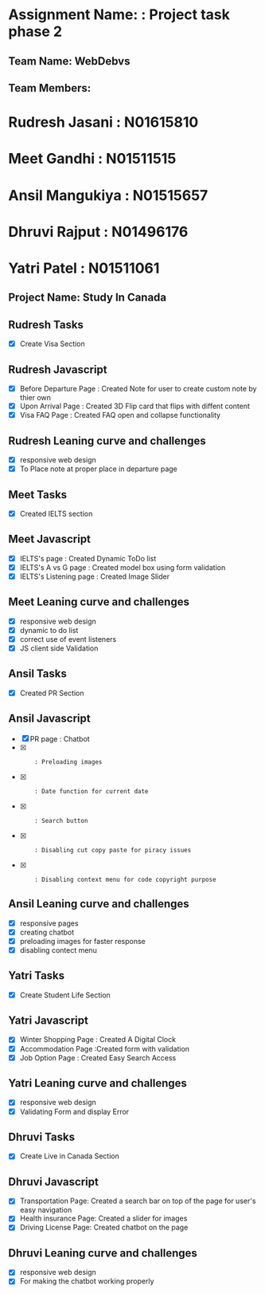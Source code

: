 # Assignment Name: : Project task phase 2

## Team Name: WebDebvs

## Team Members:

# Rudresh Jasani : N01615810

# Meet Gandhi : N01511515

# Ansil Mangukiya : N01515657

# Dhruvi Rajput : N01496176

# Yatri Patel : N01511061

## Project Name: Study In Canada

## Rudresh Tasks

- [x] Create Visa Section

## Rudresh Javascript

- [x] Before Departure Page : Created Note for user to create custom note by thier own
- [x] Upon Arrival Page : Created 3D Flip card that flips with diffent content
- [x] Visa FAQ Page : Created FAQ open and collapse functionality

## Rudresh Leaning curve and challenges

- [x] responsive web design
- [x] To Place note at proper place in departure page

## Meet Tasks

- [x] Created IELTS section

## Meet Javascript

- [x] IELTS's page : Created Dynamic ToDo list
- [x] IELTS's A vs G page : Created model box using form validation
- [x] IELTS's Listening page : Created Image Slider

## Meet Leaning curve and challenges

- [x] responsive web design
- [x] dynamic to do list
- [x] correct use of event listeners
- [x] JS client side Validation

## Ansil Tasks

- [x] Created PR Section

## Ansil Javascript

- [x] PR page : Chatbot
- [x]         : Preloading images
- [x]         : Date function for current date
- [x]         : Search button
- [x]         : Disabling cut copy paste for piracy issues
- [x]         : Disabling context menu for code copyright purpose

## Ansil Leaning curve and challenges

- [x] responsive pages
- [x] creating chatbot
- [x] preloading images for faster response
- [x] disabling contect menu

## Yatri Tasks

- [x] Create Student Life Section

## Yatri Javascript

- [x] Winter Shopping Page : Created A Digital Clock
- [x] Accommodation Page :Created form with validation
- [x] Job Option Page : Created Easy Search Access

## Yatri Leaning curve and challenges

- [x] responsive web design
- [x] Validating Form and display Error

## Dhruvi Tasks

- [x] Create Live in Canada Section

## Dhruvi Javascript

- [x] Transportation Page: Created a search bar on top of the page for user's easy navigation
- [x] Health insurance Page: Created a slider for images
- [x] Driving License Page: Created chatbot on the page

## Dhruvi Leaning curve and challenges

- [x] responsive web design
- [x] For making the chatbot working properly
